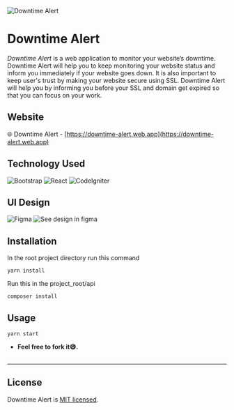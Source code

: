 ![Downtime Alert](https://raw.githubusercontent.com/kuntal811/downtime-alert/master/screenshots/monitor.png?token=AIR73OFZVGLMNSILTQ7UC33BYXWF4)

# Downtime Alert

*Downtime Alert* is a web application to monitor your website’s downtime. Downtime Alert will help you to keep monitoring your website status and inform you immediately if your website goes down. It is also important to keep user's trust by making your website secure using SSL. Downtime Alert will help you by informing you before your SSL and domain get expired so that you can focus on your work.

## Website 
  🌐 Downtime Alert - [https://downtime-alert.web.app](https://downtime-alert.web.app)
## Technology Used
![Bootstrap](https://img.shields.io/badge/-Bootstrap-000?style=flat-square&logo=bootstrap)
![React](https://img.shields.io/badge/-React-000?&logo=React)
![CodeIgniter](https://img.shields.io/badge/-CodeIgniter-000?&logo=Codeigniter&logoColor=DD4814)

## UI Design
![Figma](https://img.shields.io/badge/-Figma-000?style=flat-square&logo=Figma) ![See design in figma](https://www.figma.com/file/LJBzSDbhbecIwbQxpxJodz/Downtime-Alert)

## Installation
In the root project directory run this command
```
yarn install
```
Run this in the project_root/api
```
composer install
```
## Usage
```
yarn start
```
* **Feel free to fork it😄.**<br /><br />

---
## License
Downtime Alert is [MIT licensed](./LICENSE).
